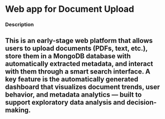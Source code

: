 # Web app for Document Upload

### Description
This is an early-stage web platform that allows users to upload documents (PDFs, text, etc.), store them in a MongoDB database with automatically extracted metadata, and interact with them through a smart search interface.
A key feature is the automatically generated dashboard that visualizes document trends, user behavior, and metadata analytics — built to support exploratory data analysis and decision-making.
---
